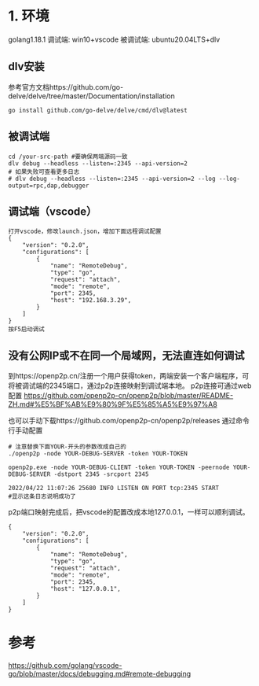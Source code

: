# 1. 环境
golang1.18.1
调试端: win10+vscode
被调试端: ubuntu20.04LTS+dlv
## dlv安装
参考官方文档https://github.com/go-delve/delve/tree/master/Documentation/installation
```
go install github.com/go-delve/delve/cmd/dlv@latest
```

## 被调试端
```
cd /your-src-path #要确保两端源码一致
dlv debug --headless --listen=:2345 --api-version=2
# 如果失败可查看更多日志
# dlv debug --headless --listen=:2345 --api-version=2 --log --log-output=rpc,dap,debugger
```

## 调试端（vscode）
```
打开vscode，修改launch.json，增加下面远程调试配置
{
    "version": "0.2.0",
    "configurations": [
        {
            "name": "RemoteDebug",
            "type": "go",
            "request": "attach",
            "mode": "remote",
            "port": 2345,
            "host": "192.168.3.29",
        }
    ]
}
按F5启动调试
```

## 没有公网IP或不在同一个局域网，无法直连如何调试
到https://openp2p.cn/注册一个用户获得token，两端安装一个客户端程序，可将被调试端的2345端口，通过p2p连接映射到调试端本地。
p2p连接可通过web配置 https://github.com/openp2p-cn/openp2p/blob/master/README-ZH.md#%E5%BF%AB%E9%80%9F%E5%85%A5%E9%97%A8

也可以手动下载https://github.com/openp2p-cn/openp2p/releases 通过命令行手动配置

```
# 注意替换下面YOUR-开头的参数改成自己的
./openp2p -node YOUR-DEBUG-SERVER -token YOUR-TOKEN

openp2p.exe -node YOUR-DEBUG-CLIENT -token YOUR-TOKEN -peernode YOUR-DEBUG-SERVER -dstport 2345 -srcport 2345

2022/04/22 11:07:26 25680 INFO LISTEN ON PORT tcp:2345 START 
#显示这条日志说明成功了
```

p2p端口映射完成后，把vscode的配置改成本地127.0.0.1，一样可以顺利调试。
```
{
    "version": "0.2.0",
    "configurations": [
        {
            "name": "RemoteDebug",
            "type": "go",
            "request": "attach",
            "mode": "remote",
            "port": 2345,
            "host": "127.0.0.1",
        }
    ]
}
```


# 参考
https://github.com/golang/vscode-go/blob/master/docs/debugging.md#remote-debugging